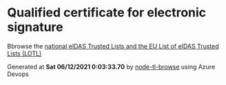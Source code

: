 # Qualified certificate for electronic signature 
 Bbrowse the [national eIDAS Trusted Lists and the EU List of eIDAS Trusted Lists (LOTL)](https://webgate.ec.europa.eu/tl-browser/#/) 
 
 
Generated at **Sat 06/12/2021  0:03:33.70** by [node-tl-browse](https://github.com/ymedlop/node-tl-browser) using Azure Devops 
